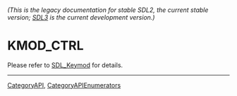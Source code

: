 ###### (This is the legacy documentation for stable SDL2, the current stable version; [SDL3](https://wiki.libsdl.org/SDL3/) is the current development version.)
# KMOD_CTRL

Please refer to [SDL_Keymod](SDL_Keymod) for details.

----
[CategoryAPI](CategoryAPI), [CategoryAPIEnumerators](CategoryAPIEnumerators)

